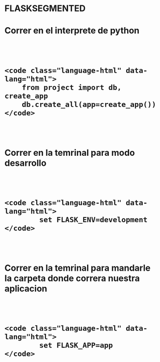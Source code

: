 # FLASKSEGMENTED
<h1>Correr en el interprete de python<h1>
<pre class="chroma">

    <code class="language-html" data-lang="html">
        from project import db, create_app
        db.create_all(app=create_app())
    </code>

</pre>
<h1>Correr en la temrinal para modo desarrollo<h1>
<pre class="chroma">

    <code class="language-html" data-lang="html">
            set FLASK_ENV=development
    </code>

</pre>
</pre>
<h1>Correr en la temrinal para mandarle la carpeta donde correra nuestra aplicacion<h1>
<pre class="chroma">

    <code class="language-html" data-lang="html">
            set FLASK_APP=app
    </code>

</pre>
